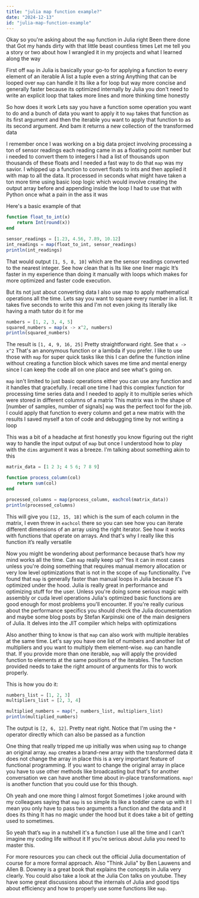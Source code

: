 ```yaml
---
title: "julia map function example?"
date: "2024-12-13"
id: "julia-map-function-example"
---
```


Okay so you're asking about the `map` function in Julia right Been there done that Got my hands dirty with that little beast countless times Let me tell you a story or two about how I wrangled it in my projects and what I learned along the way

First off `map` in Julia is basically your go-to for applying a function to every element of an iterable A list a tuple even a string Anything that can be looped over `map` can handle it Its like a for loop but way more concise and generally faster because its optimized internally by Julia you don't need to write an explicit loop that takes more lines and more thinking time honestly

So how does it work Lets say you have a function some operation you want to do and a bunch of data you want to apply it to `map` takes that function as its first argument and then the iterable you want to apply that function to as its second argument. And bam it returns a new collection of the transformed data

I remember once I was working on a big data project involving processing a ton of sensor readings each reading came in as a floating point number but i needed to convert them to integers I had a list of thousands upon thousands of these floats and I needed a fast way to do that `map` was my savior. I whipped up a function to convert floats to ints and then applied it with map to all the data. It processed in seconds what might have taken a ton more time using basic loop logic which would involve creating the output array before and appending inside the loop I had to use that with Python once what a pain in the ass it was

Here's a basic example of that

```julia
function float_to_int(x)
    return Int(round(x))
end

sensor_readings = [1.23, 4.56, 7.89, 10.12]
int_readings = map(float_to_int, sensor_readings)
println(int_readings)
```

That would output `[1, 5, 8, 10]` which are the sensor readings converted to the nearest integer. See how clean that is Its like one liner magic It’s faster in my experience than doing it manually with loops which makes for more optimized and faster code execution.

But its not just about converting data I also use map to apply mathematical operations all the time. Lets say you want to square every number in a list. It takes five seconds to write this and I'm not even joking its literally like having a math tutor do it for me

```julia
numbers = [1, 2, 3, 4, 5]
squared_numbers = map(x -> x^2, numbers)
println(squared_numbers)
```

The result is `[1, 4, 9, 16, 25]` Pretty straightforward right. See that `x -> x^2` That's an anonymous function or a lambda if you prefer. I like to use those with `map` for super quick tasks like this I can define the function inline without creating a function block which saves me time and mental energy since I can keep the code all on one place and see what's going on.

`map` isn't limited to just basic operations either you can use any function and it handles that gracefully. I recall one time I had this complex function for processing time series data and I needed to apply it to multiple series which were stored in different columns of a matrix This matrix was in the shape of [number of samples, number of signals] `map` was the perfect tool for the job. I could apply that function to every column and get a new matrix with the results I saved myself a ton of code and debugging time by not writing a loop

This was a bit of a headache at first honestly you know figuring out the right way to handle the input output of `map` but once I understood how to play with the `dims` argument it was a breeze. I'm talking about something akin to this

```julia
matrix_data = [1 2 3; 4 5 6; 7 8 9]

function process_column(col)
    return sum(col)
end

processed_columns = map(process_column, eachcol(matrix_data))
println(processed_columns)
```

This will give you `[12, 15, 18]` which is the sum of each column in the matrix, I even threw in `eachcol` there so you can see how you can iterate different dimensions of an array using the right iterator. See how it works with functions that operate on arrays. And that's why I really like this function it’s really versatile

Now you might be wondering about performance because that’s how my mind works all the time. Can `map` really keep up? Yes it can in most cases unless you're doing something that requires manual memory allocation or very low level optimizations that is not in the scope of `map` functionality. I've found that `map` is generally faster than manual loops in Julia because it's optimized under the hood. Julia is really great in performance and optimizing stuff for the user. Unless you're doing some serious magic with assembly or cuda level operations Julia's optimized basic functions are good enough for most problems you'll encounter. If you're really curious about the performance specifics you should check the Julia documentation and maybe some blog posts by Stefan Karpinski one of the main designers of Julia. It delves into the JIT compiler which helps with optimizations

Also another thing to know is that `map` can also work with multiple iterables at the same time. Let's say you have one list of numbers and another list of multipliers and you want to multiply them element-wise. `map` can handle that. If you provide more than one iterable, `map` will apply the provided function to elements at the same positions of the iterables. The function provided needs to take the right amount of arguments for this to work properly.

This is how you do it:

```julia
numbers_list = [1, 2, 3]
multipliers_list = [2, 3, 4]

multiplied_numbers = map(*, numbers_list, multipliers_list)
println(multiplied_numbers)
```

The output is `[2, 6, 12]`. Pretty neat right. Notice that I'm using the `*` operator directly which can also be passed as a function

One thing that really tripped me up initially was when using `map` to change an original array. `map` creates a brand-new array with the transformed data it does not change the array in place this is a very important feature of functional programming. If you want to change the original array in place you have to use other methods like broadcasting but that's for another conversation we can have another time about in-place transformations. `map!` is another function that you could use for this though.

Oh yeah and one more thing I almost forgot Sometimes I joke around with my colleagues saying that `map` is so simple its like a toddler came up with it I mean you only have to pass two arguments a function and the data and it does its thing It has no magic under the hood but it does take a bit of getting used to sometimes.

So yeah that’s `map` in a nutshell it's a function I use all the time and I can't imagine my coding life without it If you're serious about Julia you need to master this.

For more resources you can check out the official Julia documentation of course for a more formal approach. Also "Think Julia" by Ben Lauwens and Allen B. Downey is a great book that explains the concepts in Julia very clearly. You could also take a look at the Julia Con talks on youtube. They have some great discussions about the internals of Julia and good tips about efficiency and how to properly use some functions like `map`.
